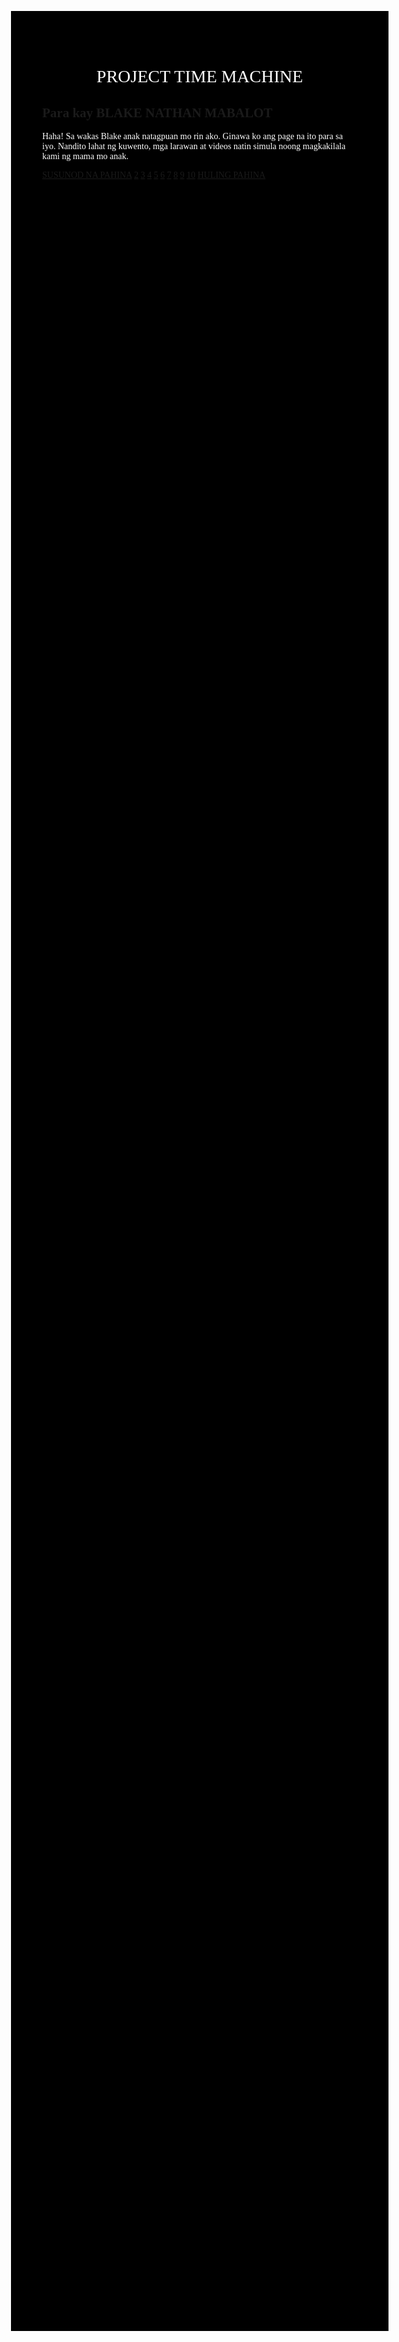 <html>
<head><meta charset="utf-8">
<title>PROJECT TIME MACHINE</title>
<style>
body {
background-color: black;
margin: 15%;
font-family: san-serif;}
h1 {
text-align: center;
font-family: serif;
font-weight: normal;
font-transform: uppercase;
color: white;}
p { color: white;}
</style>
</head>
<body>
<h1>PROJECT TIME MACHINE</h1>
<h2>Para kay BLAKE NATHAN MABALOT</h2>
<p>Haha! Sa wakas Blake anak natagpuan mo rin ako. Ginawa ko ang page na ito para sa iyo. Nandito lahat ng kuwento, mga larawan at videos natin simula noong magkakilala kami ng mama mo anak.</p>
<a href="Page2.html">SUSUNOD NA PAHINA</a> <a href="Page2.html">2</a> <a href="Page3.html">3</a> <a href="Page4.html">4</a> <a href="Page5.html">5</a> <a href="Page6.html">6</a> <a href="Page7.html">7</a> <a href="Page8.html">8</a> <a href="Page9.html">9</a> <a href="Page10.html">10</a> <a href="Lastpage.html">HULING PAHINA</a>
</body>
</html>
